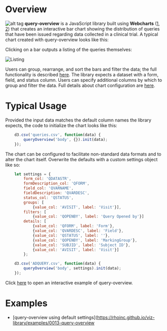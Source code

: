 


# Overview

![alt tag](https://user-images.githubusercontent.com/31038805/34172985-d388587a-e4c1-11e7-9ca7-0b2d24de0dbc.gif)
**query-overview** is a JavaScript library built using **Webcharts** ([1](https://github.com/RhoInc/Webcharts), [2](https://github.com/RhoInc/webcharts-wrapper-boilerplate)) that creates an interactive bar chart showing the distribution of queries that have been issued regarding data collected in a clinical trial.
A typical chart created with query-overview looks like this:


Clicking on a bar outputs a listing of the queries themselves: 

![Listing](https://github.com/RhoInc/query-overview/wiki/img/listing.PNG)

Users can group, rearrange, and sort the bars and filter the data; the full functionality is described [here](https://github.com/RhoInc/query-overview/wiki/User-Requirements).
The library expects a dataset with a form, field, and status column.
Users can specify additional columns by which to group and filter the data.
Full details about chart configuration are [here](Configuration).

# Typical Usage

Provided the input data matches the default column names the library expects, the code to initialize the chart looks like this: 

```javascript
    d3.csv('queries.csv', function(data) {
        queryOverview('body', {}).init(data);
    });
```

The chart can be configured to facilitate non-standard data formats and to alter the chart itself. Overwrite the defaults with a custom settings object like so:

```javascript
    let settings = {
        form_col: 'QDATASTR',
        formDescription_col: 'QFORM',
        field_col: 'QVARNAME',
        fieldDescription: 'QVARDESC',
        status_col: 'QSTATUS',
        groups: [
            {value_col: 'AVISIT', label: 'Visit'}],
        filters: [
            {value_col: 'QOPENBY', label: 'Query Opened by'}]
        details: [
            {value_col: 'QFORM', label: 'Form'},
            {value_col: 'QVARDESC', label: 'Field'},
            {value_col: 'QSTATUS', label: ''},
            {value_col: 'QOPENBY', label: 'MarkingGroup'},
            {value_col: 'SUBJID', label: 'Subject ID'},
            {value_col: 'AVISIT', label: 'Visit'}]
        };

    d3.csv('ADQUERY.csv', function(data) {
        queryOverview('body', settings).init(data);
    });
```

Click [here](https://rhoinc.github.io/viz-library/examples/0013-query-overview/) to open an interactive example of query-overview.

# Examples

- [query-overview using default settings](https://rhoinc.github.io/viz-library/examples/0013-query-overview

